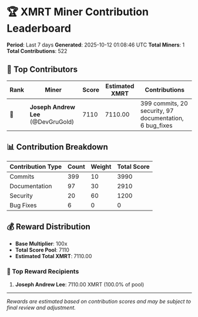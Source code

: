 # 🏆 XMRT Miner Contribution Leaderboard

**Period**: Last 7 days
**Generated**: 2025-10-12 01:08:46 UTC
**Total Miners**: 1
**Total Contributions**: 522

## 🥇 Top Contributors

| Rank | Miner | Score | Estimated XMRT | Contributions |
|------|-------|-------|----------------|---------------|
| 🥇 | **Joseph Andrew Lee** (@DevGruGold) | 7110 | 7110.00 | 399 commits, 20 security, 97 documentation, 6 bug_fixes |

## 📊 Contribution Breakdown

| Contribution Type | Count | Weight | Total Score |
|-------------------|-------|--------|-------------|
| Commits | 399 | 10 | 3990 |
| Documentation | 97 | 30 | 2910 |
| Security | 20 | 60 | 1200 |
| Bug Fixes | 6 | 0 | 0 |

## 💰 Reward Distribution

- **Base Multiplier**: 100x
- **Total Score Pool**: 7110
- **Estimated Total XMRT**: 7110.00

### 🎯 Top Reward Recipients
1. **Joseph Andrew Lee**: 7110.00 XMRT (100.0% of pool)

---
*Rewards are estimated based on contribution scores and may be subject to final review and adjustment.*